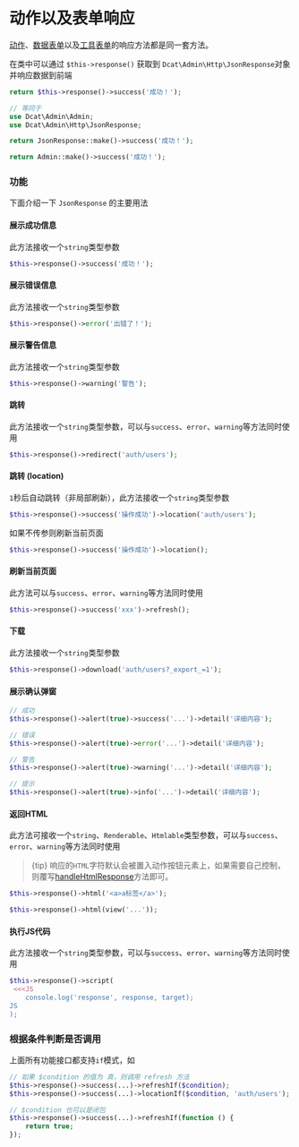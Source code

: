 # 动作以及表单响应

[动作](https://learnku.com/docs/dcat-admin/2.x/basic-use/8124)、[数据表单](https://learnku.com/docs/dcat-admin/2.x/basic-use/8105)以及[工具表单](https://learnku.com/docs/dcat-admin/2.x/tools-form/8125)的响应方法都是同一套方法。

在类中可以通过 `$this->response()` 获取到 `Dcat\Admin\Http\JsonResponse`对象并响应数据到前端

```php
return $this->response()->success('成功！');

// 等同于
use Dcat\Admin\Admin;
use Dcat\Admin\Http\JsonResponse;

return JsonResponse::make()->success('成功！');

return Admin::make()->success('成功！');
```

### 功能
下面介绍一下 `JsonResponse` 的主要用法

#### 展示成功信息

此方法接收一个`string`类型参数

```php
$this->response()->success('成功！');
```

#### 展示错误信息

此方法接收一个`string`类型参数

```php
$this->response()->error('出错了！');
```

#### 展示警告信息

此方法接收一个`string`类型参数

```php
$this->response()->warning('警告');
```

#### 跳转

此方法接收一个`string`类型参数，可以与`success`、`error`、`warning`等方法同时使用

```php
$this->response()->redirect('auth/users');
```

#### 跳转 (location)

`1`秒后自动跳转（非局部刷新），此方法接收一个`string`类型参数

```php
$this->response()->success('操作成功')->location('auth/users');
```

如果不传参则刷新当前页面

```php
$this->response()->success('操作成功')->location();
```

#### 刷新当前页面

此方法可以与`success`、`error`、`warning`等方法同时使用

```php
$this->response()->success('xxx')->refresh();
```

#### 下载

此方法接收一个`string`类型参数

```php
$this->response()->download('auth/users?_export_=1');
```

#### 展示确认弹窗

```php
// 成功
$this->response()->alert(true)->success('...')->detail('详细内容');

// 错误
$this->response()->alert(true)->error('...')->detail('详细内容');

// 警告
$this->response()->alert(true)->warning('...')->detail('详细内容');

// 提示
$this->response()->alert(true)->info('...')->detail('详细内容');
```

#### 返回HTML

此方法可接收一个`string`、`Renderable`、`Htmlable`类型参数，可以与`success`、`error`、`warning`等方法同时使用

> {tip} 响应的`HTML`字符默认会被置入动作按钮元素上，如果需要自己控制，则覆写[handleHtmlResponse](#handleHtmlResponse)方法即可。

```php
$this->response()->html('<a>a标签</a>');

$this->response()->html(view('...'));
```

#### 执行JS代码

此方法接收一个`string`类型参数，可以与`success`、`error`、`warning`等方法同时使用

```php
$this->response()->script(
 <<<JS
    console.log('response', response, target); 
JS 
);
```

### 根据条件判断是否调用

上面所有功能接口都支持`if`模式，如

```php
// 如果 $condition 的值为 真，则调用 refresh 方法
$this->response()->success(...)->refreshIf($condition);
$this->response()->success(...)->locationIf($condition, 'auth/users');

// $condition 也可以是闭包
$this->response()->success(...)->refreshIf(function () {
    return true;
});
```
